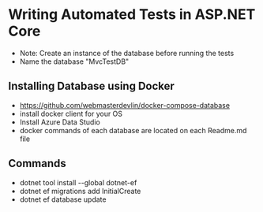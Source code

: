 # Writing Automated Tests in ASP.NET Core

- Note: Create an instance of the database before running the tests
- Name the database "MvcTestDB"

## Installing Database using Docker

- https://github.com/webmasterdevlin/docker-compose-database
- install docker client for your OS
- Install Azure Data Studio
- docker commands of each database are located on each Readme.md file

## Commands

- dotnet tool install --global dotnet-ef
- dotnet ef migrations add InitialCreate
- dotnet ef database update
